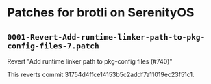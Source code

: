 # Patches for brotli on SerenityOS

## `0001-Revert-Add-runtime-linker-path-to-pkg-config-files-7.patch`

Revert "Add runtime linker path to pkg-config files (#740)"

This reverts commit 31754d4ffce14153b5c2addf7a11019ec23f51c1.

